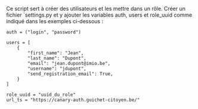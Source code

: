 Ce script sert à créer des utilisateurs et les mettre dans un rôle.
Créer un fichier `settings.py et y ajouter les variables auth, users et role_uuid comme indiqué dans les exemples ci-dessous :
```
auth = ("login", "password")

users = [
    {
        "first_name": "Jean",
        "last_name": "Dupont",
        "email": "jean.dupont@imio.be",
        "username": "jdupont",
        "send_registration_email": True,
    }
]

role_uuid = "uuid_du_role"
url_ts = "https://canary-auth.guichet-citoyen.be/"

```